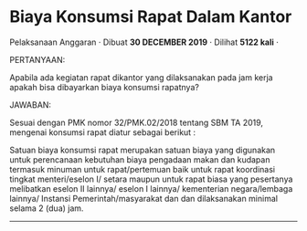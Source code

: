 Biaya Konsumsi Rapat Dalam Kantor
=================================

Pelaksanaan Anggaran · Dibuat **30 DECEMBER 2019** · Dilihat **5122 kali** ·

PERTANYAAN:

Apabila ada kegiatan rapat dikantor yang dilaksanakan pada jam kerja apakah bisa dibayarkan biaya konsumsi rapatnya?

JAWABAN:  

Sesuai dengan PMK nomor 32/PMK.02/2018 tentang SBM TA 2019, mengenai konsumsi rapat diatur sebagai berikut :  

Satuan biaya konsumsi rapat merupakan satuan biaya yang digunakan untuk perencanaan kebutuhan biaya pengadaan makan dan kudapan termasuk minuman untuk rapat/pertemuan baik untuk rapat koordinasi tingkat menteri/eselon I/ setara maupun untuk rapat biasa yang pesertanya melibatkan eselon II lainnya/ eselon I lainnya/ kementerian negara/lembaga lainnya/ Instansi Pemerintah/masyarakat dan dan dilaksanakan minimal selama 2 (dua) jam.

  
  
  

* * *